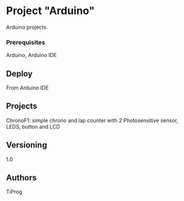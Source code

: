 # Project "Arduino"

Arduino projects.

### Prerequisites

Arduino, Arduino IDE

## Deploy

From Arduino IDE

## Projects

ChronoF1: simple chrono and lap counter with 2 Photosensitive sensor, LEDS, button and LCD

## Versioning

1.0

## Authors

TiProg